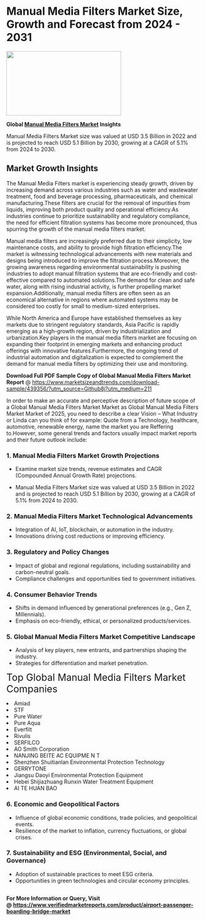 <H1>Manual Media Filters Market Size, Growth and Forecast from 2024 - 2031</H1><img class="aligncenter size-medium wp-image-584254" src="https://thirdeyenews.in/wp-content/uploads/2024/09/Global-Market-Research-300x168.jpeg" alt="" width="300" height="168" /><p><strong>Global&nbsp;<a href="https://www.marketsizeandtrends.com/download-sample/439356/?utm_source=Github8j?utm_medium=211">Manual Media Filters Market</a> Insights</strong></p><p>Manual Media Filters Market size was valued at USD 3.5 Billion in 2022 and is projected to reach USD 5.1 Billion by 2030, growing at a CAGR of 5.1% from 2024 to 2030.</p><p><h2>Market Growth Insights</h2> <p>The Manual Media Filters market is experiencing steady growth, driven by increasing demand across various industries such as water and wastewater treatment, food and beverage processing, pharmaceuticals, and chemical manufacturing.These filters are crucial for the removal of impurities from liquids, improving both product quality and operational efficiency.As industries continue to prioritize sustainability and regulatory compliance, the need for efficient filtration systems has become more pronounced, thus spurring the growth of the manual media filters market.</p> <p>Manual media filters are increasingly preferred due to their simplicity, low maintenance costs, and ability to provide high filtration efficiency.The market is witnessing technological advancements with new materials and designs being introduced to improve the filtration process.Moreover, the growing awareness regarding environmental sustainability is pushing industries to adopt manual filtration systems that are eco-friendly and cost-effective compared to automated solutions.The demand for clean and safe water, along with rising industrial activity, is further propelling market expansion.Additionally, manual media filters are often seen as an economical alternative in regions where automated systems may be considered too costly for small to medium-sized enterprises.</p> <p>While North America and Europe have established themselves as key markets due to stringent regulatory standards, Asia Pacific is rapidly emerging as a high-growth region, driven by industrialization and urbanization.Key players in the manual media filters market are focusing on expanding their footprint in emerging markets and enhancing product offerings with innovative features.Furthermore, the ongoing trend of industrial automation and digitalization is expected to complement the demand for manual media filters by optimizing their use and monitoring.</p> <p><span class=""><strong>Download Full PDF Sample Copy of Global Manual Media Filters Market Report</strong> @ <a href="https://www.marketsizeandtrends.com/download-sample/439356/?utm_source=Github8j?utm_medium=211" target="_blank">https://www.marketsizeandtrends.com/download-sample/439356/?utm_source=Github8j?utm_medium=211</a></span></p><p>In order to make an accurate and perceptive description of future scope of a Global&nbsp;Manual Media Filters Market Market as Global&nbsp;Manual Media Filters Market Market of 2025, you need to describe a clear Vision &ndash; What Industry or Linda can you think of for example: Quote from a Technology, healthcare, automotive, renewable energy, name the market you are Reffering to.However, some general trends and factors usually impact market reports and their future outlook include:</p><h3>1.&nbsp;<strong>Manual Media Filters Market Growth Projections</strong></h3><ul><li>Examine market size trends, revenue estimates and CAGR (Compounded Annual Growth Rate) projections.</li><li><p>Manual Media Filters Market size was valued at USD 3.5 Billion in 2022 and is projected to reach USD 5.1 Billion by 2030, growing at a CAGR of 5.1% from 2024 to 2030.</p></li></ul><h3>2.&nbsp;<strong>Manual Media Filters Market Technological Advancements</strong></h3><ul><li>Integration of AI, IoT, blockchain, or automation in the industry.</li><li>Innovations driving cost reductions or improving efficiency.</li></ul><h3>3.&nbsp;<strong>Regulatory and Policy Changes</strong></h3><ul><li>Impact of global and regional regulations, including sustainability and carbon-neutral goals.</li><li>Compliance challenges and opportunities tied to government initiatives.</li></ul><h3>4.&nbsp;<strong>Consumer Behavior Trends</strong></h3><ul><li>Shifts in demand influenced by generational preferences (e.g., Gen Z, Millennials).</li><li>Emphasis on eco-friendly, ethical, or personalized products/services.</li></ul><h3>5.&nbsp;<strong>Global Manual Media Filters Market Competitive Landscape</strong></h3><ul><li>Analysis of key players, new entrants, and partnerships shaping the industry.</li><li>Strategies for differentiation and market penetration.</li></ul><p data-pm-slice="1 1 []"><span style="color: inherit; font-family: inherit; font-size: 25px;">Top Global Manual Media Filters Market Companies</span></p><div class="" data-test-id=""><p><li>Amiad</li><li> STF</li><li> Pure Water</li><li> Pure Aqua</li><li> Everfilt</li><li> Rivulis</li><li> SERFILCO</li><li> AO Smith Corporation</li><li> NANJING BEITE AC EQUIPME N T</li><li> Shenzhen Shuitianlan Environmental Protection Technology</li><li> GERRYTONE</li><li> Jiangsu Daoyi Environmental Protection Equipment</li><li> Hebei Shijiazhuang Runxin Water Treatment Equipment</li><li> AI TE HUAN BAO</li></p></div><h3>6.&nbsp;<strong>Economic and Geopolitical Factors</strong></h3><ul><li>Influence of global economic conditions, trade policies, and geopolitical events.</li><li>Resilience of the market to inflation, currency fluctuations, or global crises.</li></ul><h3>7.&nbsp;<strong>Sustainability and ESG (Environmental, Social, and Governance)</strong></h3><ul><li>Adoption of sustainable practices to meet ESG criteria.</li><li>Opportunities in green technologies and circular economy principles.</li></ul><h2><strong style="font-size: 14px;">For More Information or Query, Visit @&nbsp;</strong><a style="background-color: #ffffff; font-size: 14px;" href="https://www.marketsizeandtrends.com/report/manual-media-filters-market/" target="_blank">https://www.verifiedmarketreports.com/product/airport-passenger-boarding-bridge-market</a></h2>